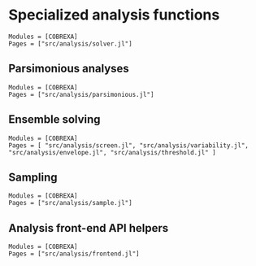 
# Specialized analysis functions

```@autodocs
Modules = [COBREXA]
Pages = ["src/analysis/solver.jl"]
```

## Parsimonious analyses

```@autodocs
Modules = [COBREXA]
Pages = ["src/analysis/parsimonious.jl"]
```

## Ensemble solving

```@autodocs
Modules = [COBREXA]
Pages = [ "src/analysis/screen.jl", "src/analysis/variability.jl", "src/analysis/envelope.jl", "src/analysis/threshold.jl" ]
```

## Sampling

```@autodocs
Modules = [COBREXA]
Pages = ["src/analysis/sample.jl"]
```

## Analysis front-end API helpers

```@autodocs
Modules = [COBREXA]
Pages = ["src/analysis/frontend.jl"]
```
